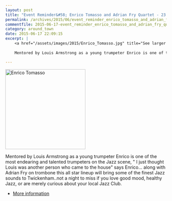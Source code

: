 ```yaml
---
layout: post
title: "Event Reminder&#58; Enrico Tomasso and Adrian Fry Quartet - 23 June 2015"
permalink: /archives/2015/06/event_reminder_enrico_tomasso_and_adrian_fry_quart.html
commentfile: 2015-06-17-event_reminder_enrico_tomasso_and_adrian_fry_quart
category: around_town
date: 2015-06-17 22:09:15
excerpt: |
    <a href="/assets/images/2015/Enrico_Tomasso.jpg" title="See larger version of - Enrico Tomasso"><img src="/assets/images/2015/Enrico_Tomasso_thumb.jpg" width="150"  alt="Enrico Tomasso" class="photo right" /></a>
    
    Mentored by Louis Armstrong as a young trumpeter Enrico is one of the most endearing and talented trumpeters on the Jazz scene, " I just thought Louis was another person who came to the house" says Enrico... 

---
```


<a href="/assets/images/2015/Enrico_Tomasso.jpg" title="See larger version of - Enrico Tomasso"><img src="/assets/images/2015/Enrico_Tomasso_thumb.jpg" width="250" height="250" alt="Enrico Tomasso" class="photo right" /></a>

Mentored by Louis Armstrong as a young trumpeter Enrico is one of the most endearing and talented trumpeters on the Jazz scene, " I just thought Louis was another person who came to the house" says Enrico... along with Adrian Fry on trombone this all star lineup will bring some of the finest Jazz sounds to Twickenham..not a night to miss if you love good mood, healthy Jazz, or are merely curious about your local Jazz Club.

-   [More information](/event/show/200705145021)
